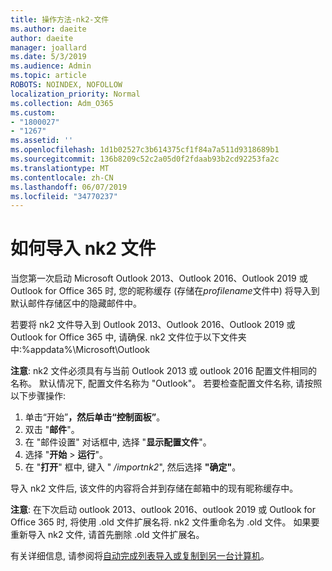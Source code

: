 ```yaml
---
title: 操作方法-nk2-文件
ms.author: daeite
author: daeite
manager: joallard
ms.date: 5/3/2019
ms.audience: Admin
ms.topic: article
ROBOTS: NOINDEX, NOFOLLOW
localization_priority: Normal
ms.collection: Adm_O365
ms.custom:
- "1800027"
- "1267"
ms.assetid: ''
ms.openlocfilehash: 1d1b02527c3b614375cf1f84a7a511d9318689b1
ms.sourcegitcommit: 136b8209c52c2a05d0f2fdaab93b2cd92253fa2c
ms.translationtype: MT
ms.contentlocale: zh-CN
ms.lasthandoff: 06/07/2019
ms.locfileid: "34770237"
---
```

# <a name="how-to-import-nk2-files"></a>如何导入 nk2 文件 

当您第一次启动 Microsoft Outlook 2013、Outlook 2016、Outlook 2019 或 Outlook for Office 365 时, 您的昵称缓存 (存储在*profilename*文件中) 将导入到默认邮件存储区中的隐藏邮件中。

若要将 nk2 文件导入到 Outlook 2013、Outlook 2016、Outlook 2019 或 Outlook for Office 365 中, 请确保. nk2 文件位于以下文件夹中:%appdata%\Microsoft\Outlook

**注意**: nk2 文件必须具有与当前 Outlook 2013 或 outlook 2016 配置文件相同的名称。 默认情况下, 配置文件名称为 "Outlook"。 若要检查配置文件名称, 请按照以下步骤操作: 
1. 单击“开始”****，然后单击“控制面板”****。
2. 双击 "**邮件**"。
3. 在 "邮件设置" 对话框中, 选择 "**显示配置文件**"。
4. 选择 "**开始** > **运行**"。
5. 在 "**打开**" 框中, 键入 " */importnk2*", 然后选择 **"确定"**。 

导入 nk2 文件后, 该文件的内容将合并到存储在邮箱中的现有昵称缓存中。

**注意**: 在下次启动 outlook 2013、outlook 2016、outlook 2019 或 Outlook for Office 365 时, 将使用 .old 文件扩展名将. nk2 文件重命名为 .old 文件。 如果要重新导入 nk2 文件, 请首先删除 .old 文件扩展名。

有关详细信息, 请参阅将[自动完成列表导入或复制到另一台计算机](https://support.microsoft.com/help/2806550/how-to-import-nk2-files-into-outlook%)。